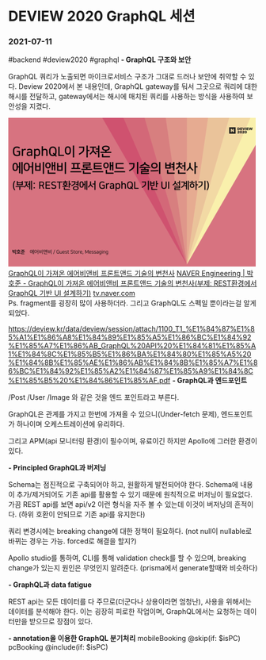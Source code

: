 # DEVIEW 2020 GraphQL 세션
### 2021-07-11
#backend #deview2020 #graphql
**- GraphQL 구조와 보안**
 
GraphQL 쿼리가 노출되면 마이크로서비스 구조가 그대로 드러나 보안에 취약할 수 있다.
Deview 2020에서 본 내용인데,
GraphQL gateway를 둬서 그곳으로 쿼리에 대한 해시를 전달하고,
gateway에서는 해시에 매치된 쿼리를 사용하는 방식을 사용하여 보안성을 지켰다.

![](DEVIEW%202020%20GraphQL%20%EC%84%B8%EC%85%98/dthumb-phinf.pstatic.net.png)
  [GraphQL이 가져온 에어비앤비 프론트앤드 기술의 변천사](https://tv.naver.com/v/16970011) 
   [NAVER Engineering | 박호준 - GraphQL이 가져온 에어비앤비 프론트앤드 기술의 변천사(부제: REST환경에서 GraphQL 기반 UI 설계하기)](https://tv.naver.com/v/16970011) 
  [tv.naver.com](https://tv.naver.com/v/16970011)  
Ps. fragment를 굉장히 많이 사용하더라. 그리고 GraphQL도 스펙일 뿐이라는걸 알게되었다.
 
 https://deview.kr/data/deview/session/attach/1100_T1_%E1%84%87%E1%85%A1%E1%86%A8%E1%84%89%E1%85%A5%E1%86%BC%E1%84%92%E1%85%A7%E1%86%AB_GraphQL%20API%20%E1%84%81%E1%85%A1%E1%84%8C%E1%85%B5%E1%86%BA%E1%84%80%E1%85%A5%20%E1%84%8B%E1%85%AE%E1%86%AB%E1%84%8B%E1%85%A7%E1%86%BC%E1%84%92%E1%85%A2%E1%84%87%E1%85%A9%E1%84%8C%E1%85%B5%20%E1%84%86%E1%85%AF.pdf
**- GraphQL과 엔드포인트**
 
/Post
/User
/Image
와 같은 것을 엔드 포인트라고 부른다.
 
GraphQL은 관계를 가지고 한번에 가져올 수 있으니(Under-fetch 문제),
엔드포인트가 하나이며 오케스트레이션에 유리하다.
 
그리고 APM(api 모니터링 환경)이 필수이며,
유료이긴 하지만 Apollo에 그러한 환경이 있다.
 
 
**- Principled GraphQL과 버저닝**
 
Schema는 점진적으로 구축되어야 하고, 원활하게 발전되어야 한다.
Schema에 내용이 추가/제거되어도 기존 api를 활용할 수 있기 때문에 원칙적으로 버저닝이 필요없다.
가끔 REST api를 보면 api/v2 이런 형식을 자주 볼 수 있는데 이것이 버저닝의 흔적이다.
(하위 호환이 안되므로 기존 api를 유지한다)
 
쿼리 변경시에는 breaking change에 대한 정책이 필요하다.
(not null이 nullable로 바뀌는 경우는 가능. forced로 해결을 할지?)
 
Apollo studio를 통하여, CLI를 통해 validation check를 할 수 있으며,
breaking change가 있는지 원인은 무엇인지 알려준다.
(prisma에서 generate할때와 비슷하다)
 
 
**- GraphQL과 data fatigue**

REST api는 모든 데이터를 다 주므로(더군다나 상용이라면 엄청난), 사용을 위해서는 데이터를 분석해야 한다.
이는 굉장히 피로한 작업이며, GraphQL에서는 요청하는 데이터만을 받으므로 장점이 있다.
 
 
**- annotation을 이용한 GraphQL 분기처리**
mobileBooking @skip(if: $isPC)
pcBooking @include(if: $isPC)


